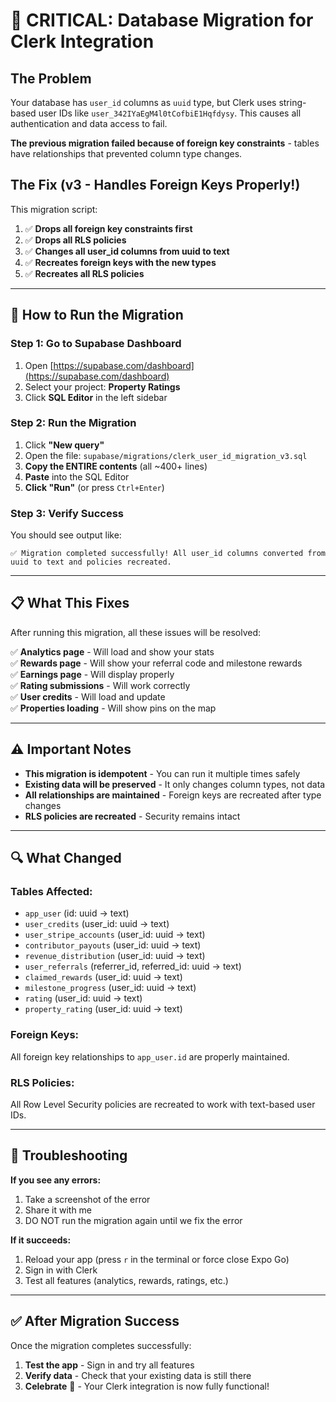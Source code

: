 # 🔧 CRITICAL: Database Migration for Clerk Integration

## The Problem

Your database has `user_id` columns as `uuid` type, but Clerk uses string-based user IDs like `user_342IYaEgM4l0tCofbiE1Hqfdysy`. This causes all authentication and data access to fail.

**The previous migration failed because of foreign key constraints** - tables have relationships that prevented column type changes.

## The Fix (v3 - Handles Foreign Keys Properly!)

This migration script:
1. ✅ **Drops all foreign key constraints first**
2. ✅ **Drops all RLS policies**
3. ✅ **Changes all user_id columns from uuid to text**
4. ✅ **Recreates foreign keys with the new types**
5. ✅ **Recreates all RLS policies**

---

## 🚀 How to Run the Migration

### Step 1: Go to Supabase Dashboard

1. Open [https://supabase.com/dashboard](https://supabase.com/dashboard)
2. Select your project: **Property Ratings**
3. Click **SQL Editor** in the left sidebar

### Step 2: Run the Migration

1. Click **"New query"**
2. Open the file: `supabase/migrations/clerk_user_id_migration_v3.sql`
3. **Copy the ENTIRE contents** (all ~400+ lines)
4. **Paste** into the SQL Editor
5. **Click "Run"** (or press `Ctrl+Enter`)

### Step 3: Verify Success

You should see output like:
```
✅ Migration completed successfully! All user_id columns converted from uuid to text and policies recreated.
```

---

## 📋 What This Fixes

After running this migration, all these issues will be resolved:

✅ **Analytics page** - Will load and show your stats  
✅ **Rewards page** - Will show your referral code and milestone rewards  
✅ **Earnings page** - Will display properly  
✅ **Rating submissions** - Will work correctly  
✅ **User credits** - Will load and update  
✅ **Properties loading** - Will show pins on the map  

---

## ⚠️ Important Notes

- **This migration is idempotent** - You can run it multiple times safely
- **Existing data will be preserved** - It only changes column types, not data
- **All relationships are maintained** - Foreign keys are recreated after type changes
- **RLS policies are recreated** - Security remains intact

---

## 🔍 What Changed

### Tables Affected:
- `app_user` (id: uuid → text)
- `user_credits` (user_id: uuid → text)
- `user_stripe_accounts` (user_id: uuid → text)
- `contributor_payouts` (user_id: uuid → text)
- `revenue_distribution` (user_id: uuid → text)
- `user_referrals` (referrer_id, referred_id: uuid → text)
- `claimed_rewards` (user_id: uuid → text)
- `milestone_progress` (user_id: uuid → text)
- `rating` (user_id: uuid → text)
- `property_rating` (user_id: uuid → text)

### Foreign Keys:
All foreign key relationships to `app_user.id` are properly maintained.

### RLS Policies:
All Row Level Security policies are recreated to work with text-based user IDs.

---

## 🐛 Troubleshooting

**If you see any errors:**
1. Take a screenshot of the error
2. Share it with me
3. DO NOT run the migration again until we fix the error

**If it succeeds:**
1. Reload your app (press `r` in the terminal or force close Expo Go)
2. Sign in with Clerk
3. Test all features (analytics, rewards, ratings, etc.)

---

## ✅ After Migration Success

Once the migration completes successfully:

1. **Test the app** - Sign in and try all features
2. **Verify data** - Check that your existing data is still there
3. **Celebrate** 🎉 - Your Clerk integration is now fully functional!

